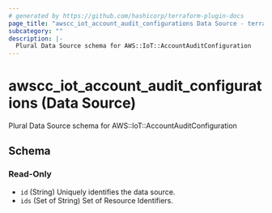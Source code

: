 ```yaml
---
# generated by https://github.com/hashicorp/terraform-plugin-docs
page_title: "awscc_iot_account_audit_configurations Data Source - terraform-provider-awscc"
subcategory: ""
description: |-
  Plural Data Source schema for AWS::IoT::AccountAuditConfiguration
---
```


# awscc_iot_account_audit_configurations (Data Source)

Plural Data Source schema for AWS::IoT::AccountAuditConfiguration



<!-- schema generated by tfplugindocs -->
## Schema

### Read-Only

- `id` (String) Uniquely identifies the data source.
- `ids` (Set of String) Set of Resource Identifiers.
